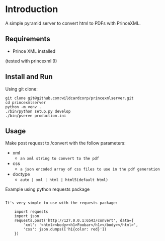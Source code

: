 Introduction
============

A simple pyramid server to convert html to PDFs with PrinceXML.


Requirements
------------

- Prince XML installed


(tested with princexml 9)

Install and Run
---------------

Using git clone:

    git clone git@github.com:wildcardcorp/princexmlserver.git
    cd princexmlserver
    python -m venv .
    ./bin/python setup.py develop
    ./bin/pserve production.ini

Usage
-----

Make post request to <server url>/convert with the follow 
parameters:

* xml
  - `an xml string to convert to the pdf`
* css
  - `a json encoded array of css files to use in the pdf generation`
* doctype
  - `auto | xml | html | html5(default html)`


Example using python requests package
~~~~~~~~~~~~~~~~~~~~~~~~~~~~~~~~~~~~~

It's very simple to use with the requests package:

    import requests
    import json
    requests.post('http://127.0.0.1:6543/convert', data={
        'xml': '<html><body><h1>Foobar</h1></body></html>',
        'css': json.dumps(['h1{color: red}'])
    })

